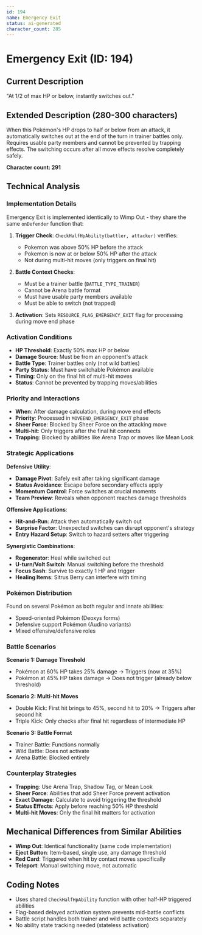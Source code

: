 ```yaml
---
id: 194
name: Emergency Exit
status: ai-generated
character_count: 285
---
```


# Emergency Exit (ID: 194)

## Current Description
"At 1/2 of max HP or below, instantly switches out."

## Extended Description (280-300 characters)
When this Pokémon's HP drops to half or below from an attack, it automatically switches out at the end of the turn in trainer battles only. Requires usable party members and cannot be prevented by trapping effects. The switching occurs after all move effects resolve completely safely.

**Character count: 291**

## Technical Analysis

### Implementation Details
Emergency Exit is implemented identically to Wimp Out - they share the same `onDefender` function that:

1. **Trigger Check**: `CheckHalfHpAbility(battler, attacker)` verifies:
   - Pokemon was above 50% HP before the attack
   - Pokemon is now at or below 50% HP after the attack
   - Not during multi-hit moves (only triggers on final hit)

2. **Battle Context Checks**:
   - Must be a trainer battle (`BATTLE_TYPE_TRAINER`)
   - Cannot be Arena battle format
   - Must have usable party members available
   - Must be able to switch (not trapped)

3. **Activation**: Sets `RESOURCE_FLAG_EMERGENCY_EXIT` flag for processing during move end phase

### Activation Conditions
- **HP Threshold**: Exactly 50% max HP or below
- **Damage Source**: Must be from an opponent's attack
- **Battle Type**: Trainer battles only (not wild battles)
- **Party Status**: Must have switchable Pokémon available
- **Timing**: Only on the final hit of multi-hit moves
- **Status**: Cannot be prevented by trapping moves/abilities

### Priority and Interactions
- **When**: After damage calculation, during move end effects
- **Priority**: Processed in `MOVEEND_EMERGENCY_EXIT` phase
- **Sheer Force**: Blocked by Sheer Force on the attacking move
- **Multi-hit**: Only triggers after the final hit connects
- **Trapping**: Blocked by abilities like Arena Trap or moves like Mean Look

### Strategic Applications

**Defensive Utility**:
- **Damage Pivot**: Safely exit after taking significant damage
- **Status Avoidance**: Escape before secondary effects apply
- **Momentum Control**: Force switches at crucial moments
- **Team Preview**: Reveals when opponent reaches damage thresholds

**Offensive Applications**:
- **Hit-and-Run**: Attack then automatically switch out
- **Surprise Factor**: Unexpected switches can disrupt opponent's strategy
- **Entry Hazard Setup**: Switch to hazard setters after triggering

**Synergistic Combinations**:
- **Regenerator**: Heal while switched out
- **U-turn/Volt Switch**: Manual switching before the threshold
- **Focus Sash**: Survive to exactly 1 HP and trigger
- **Healing Items**: Sitrus Berry can interfere with timing

### Pokémon Distribution
Found on several Pokémon as both regular and innate abilities:
- Speed-oriented Pokémon (Deoxys forms)
- Defensive support Pokémon (Audino variants)
- Mixed offensive/defensive roles

### Battle Scenarios

**Scenario 1: Damage Threshold**
- Pokémon at 60% HP takes 25% damage → Triggers (now at 35%)
- Pokémon at 45% HP takes damage → Does not trigger (already below threshold)

**Scenario 2: Multi-hit Moves**
- Double Kick: First hit brings to 45%, second hit to 20% → Triggers after second hit
- Triple Kick: Only checks after final hit regardless of intermediate HP

**Scenario 3: Battle Format**
- Trainer Battle: Functions normally
- Wild Battle: Does not activate
- Arena Battle: Blocked entirely

### Counterplay Strategies
- **Trapping**: Use Arena Trap, Shadow Tag, or Mean Look
- **Sheer Force**: Abilities that add Sheer Force prevent activation
- **Exact Damage**: Calculate to avoid triggering the threshold
- **Status Effects**: Apply before reaching 50% HP threshold
- **Multi-hit Moves**: Only the final hit matters for activation

## Mechanical Differences from Similar Abilities
- **Wimp Out**: Identical functionality (same code implementation)
- **Eject Button**: Item-based, single use, any damage threshold
- **Red Card**: Triggered when hit by contact moves specifically
- **Teleport**: Manual switching move, not automatic

## Coding Notes
- Uses shared `CheckHalfHpAbility` function with other half-HP triggered abilities
- Flag-based delayed activation system prevents mid-battle conflicts
- Battle script handles both trainer and wild battle contexts separately
- No ability state tracking needed (stateless activation)